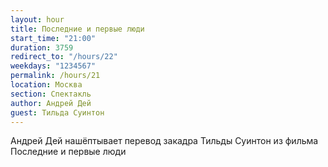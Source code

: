 ```yaml
---
layout: hour
title: Последние и первые люди
start_time: "21:00"
duration: 3759
redirect_to: "/hours/22"
weekdays: "1234567"
permalink: /hours/21
location: Москва
section: Спектакль
author: Андрей Дей
guest: Тильда Суинтон
---
```


Андрей Дей нашёптывает перевод закадра Тильды Суинтон из фильма Последние и первые люди
